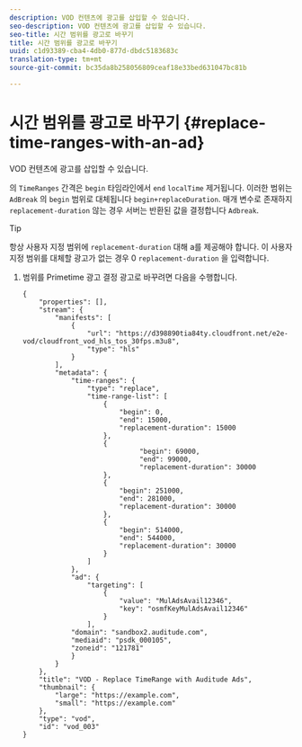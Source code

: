 ```yaml
---
description: VOD 컨텐츠에 광고를 삽입할 수 있습니다.
seo-description: VOD 컨텐츠에 광고를 삽입할 수 있습니다.
seo-title: 시간 범위를 광고로 바꾸기
title: 시간 범위를 광고로 바꾸기
uuid: c1d93389-cba4-4db0-877d-dbdc5183683c
translation-type: tm+mt
source-git-commit: bc35da8b258056809ceaf18e33bed631047bc81b

---
```



# 시간 범위를 광고로 바꾸기 {#replace-time-ranges-with-an-ad}

VOD 컨텐츠에 광고를 삽입할 수 있습니다.

의 `TimeRanges` 간격은 `begin` 타임라인에서 `end` `localTime` 제거됩니다. 이러한 범위는 `AdBreak` 의 `begin` 범위로 대체됩니다 `begin+replaceDuration`. 매개 변수로 존재하지 `replacement-duration` 않는 경우 서버는 반환된 값을 결정합니다 `Adbreak`.

>[!TIP]
>
>항상 사용자 지정 범위에 `replacement-duration` 대해 a를 제공해야 합니다. 이 사용자 지정 범위를 대체할 광고가 없는 경우 0 `replacement-duration` 을 입력합니다.

1. 범위를 Primetime 광고 결정 광고로 바꾸려면 다음을 수행합니다.

   ```
   {   
       "properties": [],
       "stream": {
           "manifests": [
               {
                   "url": "https://d398890tia84ty.cloudfront.net/e2e-vod/cloudfront_vod_hls_tos_30fps.m3u8",
                   "type": "hls"
               }
           ],
           "metadata": {
               "time-ranges": {
                   "type": "replace",
                   "time-range-list": [
                       {
                           "begin": 0,
                           "end": 15000,
                           "replacement-duration": 15000
                       },
                       {
                                "begin": 69000,
                                "end": 99000,
                                "replacement-duration": 30000
                       },
                       {
                           "begin": 251000,
                           "end": 281000,
                           "replacement-duration": 30000
                       },
                       {
                           "begin": 514000,
                           "end": 544000,
                           "replacement-duration": 30000
                       }
                   ]
               },
               "ad": {
                   "targeting": [
                       {
                           "value": "MulAdsAvail12346",
                           "key": "osmfKeyMulAdsAvail12346"
                       }
                   ],
               "domain": "sandbox2.auditude.com",
               "mediaid": "psdk_000105",
               "zoneid": "121781"
               }     
           }
       },   
       "title": "VOD - Replace TimeRange with Auditude Ads",
       "thumbnail": {
           "large": "https://example.com",
           "small": "https://example.com"
       },
       "type": "vod",
       "id": "vod_003"
   }
   ```
